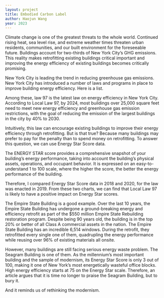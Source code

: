 ```yaml
---
layout: project
title: Embodied Carbon Label
author: Haojun Wang
year: 2023
---
```


Climate change is one of the greatest threats to the whole world. Continued rising heat, sea level rise, and extreme weather times threaten urban residents, communities, and our built environment for the foreseeable future. Buildings account for two-thirds of New York City’s GHG emissions. This reality makes retrofitting existing buildings critical important and improving the energy efficiency of existing buildings becomes critically promising. 

New York City is leading the trend in reducing greenhouse gas emissions. New York City has introduced a number of laws and programs in place to improve building energy efficiency. Here is a list.

Among these, law 97 is the latest law on energy efficiency in New York City. According to Local Law 97, by 2024, most buildings over 25,000 square feet need to meet new energy efficiency and greenhouse gas emission restrictions, with the goal of reducing the emission of the largest buildings in the city by 40% to 2030.

Intuitively, this law can encourage existing buildings to improve their energy efficiency through retrofitting. But is that true? Because many buildings may prefer to pay for the penalty than to spend money on retrofitting. To answer this question, we can use Energy Star Score data. 

The ENERGY STAR score provides a comprehensive snapshot of your building’s energy performance, taking into account the building’s physical assets, operations, and occupant behavior. It is expressed on an easy-to-understand 1 to 100 scale, where the higher the score, the better the energy performance of the building.

Therefore, I compared Energy Star Score data in 2018 and 2020, for the law was enacted in 2019. From these two charts, we can find that Local Law 97 is likely to have a positive impact on Energy Star scores.

The Empire State Building is a good example. Over the last 10 years, the Empire State Building has undergone a ground-breaking energy and efficiency retrofit as part of the $550 million Empire State Rebuilding restoration program. Despite being 90 years old, the building is in the top 20% or better of all Class A commercial assets in the nation. The Empire State Building has an incredible 6,514 windows. During the retrofit, they retrofitted every single one of them, quadrupling the energy performance while reusing over 96% of existing materials all onsite.

However, many buildings are still facing serious energy waste problem. The Seagram Building is one of them. As the millennium’s most important building and the sample of modernism, its Energy Star Score is only 3 out of 100, making it one of New York’s most energetically wasteful office blocks. High energy efficiency starts at 75 on the Energy Star scale. Therefore, an article argues that it is time no longer to praise the Seagram Building, but to bury it. 

And it reminds us of rethinking the modernism.
